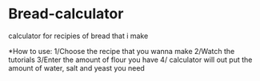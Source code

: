# Bread-calculator
calculator for recipies of bread that i make

*How to use:
1/Choose the recipe that you wanna make
2/Watch the tutorials
3/Enter the amount of flour you have
4/ calculator will out put the amount of water, salt and yeast you need
